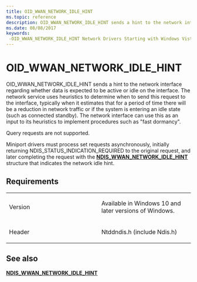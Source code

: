```yaml
---
title: OID_WWAN_NETWORK_IDLE_HINT
ms.topic: reference
description: OID_WWAN_NETWORK_IDLE_HINT sends a hint to the network interface regarding whether data is expected to be active or idle on the interface.
ms.date: 08/08/2017
keywords: 
 -OID_WWAN_NETWORK_IDLE_HINT Network Drivers Starting with Windows Vista
---
```


# OID\_WWAN\_NETWORK\_IDLE\_HINT


OID\_WWAN\_NETWORK\_IDLE\_HINT sends a hint to the network interface regarding whether data is expected to be active or idle on the interface. The network service uses heuristics to determine when to send this request to the interface, typically when it estimates that for a period of time there will be a reduction in network traffic or if the system is entering an idle state (such as connected standby). The network interface can use this as an input to its heuristics to implement procedures such as "fast dormancy".

Query requests are not supported.

Miniport drivers must process set requests asynchronously, initially returning NDIS\_STATUS\_INDICATION\_REQUIRED to the original request, and later completing the request with the [**NDIS\_WWAN\_NETWORK\_IDLE\_HINT**](/windows-hardware/drivers/ddi/ndiswwan/ns-ndiswwan-_ndis_wwan_network_idle_hint) structure that indicates the network idle hint.

## Requirements

<table>
<colgroup>
<col width="50%" />
<col width="50%" />
</colgroup>
<tbody>
<tr class="odd">
<td><p>Version</p></td>
<td><p>Available in Windows 10 and later versions of Windows.</p></td>
</tr>
<tr class="even">
<td><p>Header</p></td>
<td>Ntddndis.h (include Ndis.h)</td>
</tr>
</tbody>
</table>

## See also


[**NDIS\_WWAN\_NETWORK\_IDLE\_HINT**](/windows-hardware/drivers/ddi/ndiswwan/ns-ndiswwan-_ndis_wwan_network_idle_hint)

 

